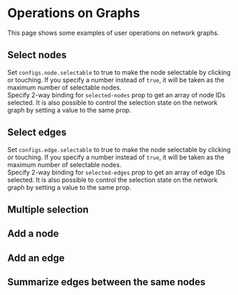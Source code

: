 # Operations on Graphs

This page shows some examples of user operations on network graphs.

## Select nodes

Set `configs.node.selectable` to true to make the node selectable by clicking or touching.
If you specify a number instead of `true`, it will be taken as the maximum number of selectable nodes.  
Specify 2-way binding for `selected-nodes` prop to get an array of node IDs selected. It is also possible to control the selection state on the network graph by setting a value to the same prop.

<demo-tabs hint="To select multiple nodes, Shift+click or hold down the selected node and tap another node.">
<template v-slot:demo>
  <DemoSelectNodes />
</template>
<template v-slot:source>

  <<< @/.vitepress/components/operation/SelectNodes.vue{29,60-65}

</template>
</demo-tabs>

## Select edges

Set `configs.edge.selectable` to true to make the node selectable by clicking or touching.
If you specify a number instead of `true`, it will be taken as the maximum number of selectable nodes.  
Specify 2-way binding for `selected-edges` prop to get an array of edge IDs selected. It is also possible to control the selection state on the network graph by setting a value to the same prop.

<demo-tabs hint="To select multiple edges, Shift+click or hold down the selected edge and tap another edge.">
<template v-slot:demo>
  <DemoSelectEdges />
</template>
<template v-slot:source>

  <<< @/.vitepress/components/operation/SelectEdges.vue{29,60-65}

</template>
</demo-tabs>

## Multiple selection

## Add a node

## Add an edge

## Summarize edges between the same nodes

<script setup>
import DemoSelectNodes from '../.vitepress/components/operation/SelectNodes.vue'
import DemoSelectEdges from '../.vitepress/components/operation/SelectEdges.vue'
</script>


